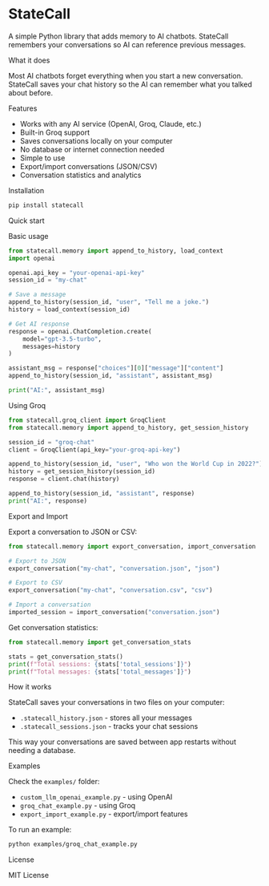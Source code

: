 # StateCall

A simple Python library that adds memory to AI chatbots. StateCall remembers your conversations so AI can reference previous messages.

What it does

Most AI chatbots forget everything when you start a new conversation. StateCall saves your chat history so the AI can remember what you talked about before.

Features

- Works with any AI service (OpenAI, Groq, Claude, etc.)
- Built-in Groq support
- Saves conversations locally on your computer
- No database or internet connection needed
- Simple to use
- Export/import conversations (JSON/CSV)
- Conversation statistics and analytics

Installation

```bash
pip install statecall
```

Quick start

Basic usage

```python
from statecall.memory import append_to_history, load_context
import openai

openai.api_key = "your-openai-api-key"
session_id = "my-chat"

# Save a message
append_to_history(session_id, "user", "Tell me a joke.")
history = load_context(session_id)

# Get AI response
response = openai.ChatCompletion.create(
    model="gpt-3.5-turbo",
    messages=history
)

assistant_msg = response["choices"][0]["message"]["content"]
append_to_history(session_id, "assistant", assistant_msg)

print("AI:", assistant_msg)
```

Using Groq

```python
from statecall.groq_client import GroqClient
from statecall.memory import append_to_history, get_session_history

session_id = "groq-chat"
client = GroqClient(api_key="your-groq-api-key")

append_to_history(session_id, "user", "Who won the World Cup in 2022?")
history = get_session_history(session_id)
response = client.chat(history)

append_to_history(session_id, "assistant", response)
print("AI:", response)
```

Export and Import

Export a conversation to JSON or CSV:

```python
from statecall.memory import export_conversation, import_conversation

# Export to JSON
export_conversation("my-chat", "conversation.json", "json")

# Export to CSV
export_conversation("my-chat", "conversation.csv", "csv")

# Import a conversation
imported_session = import_conversation("conversation.json")
```

Get conversation statistics:

```python
from statecall.memory import get_conversation_stats

stats = get_conversation_stats()
print(f"Total sessions: {stats['total_sessions']}")
print(f"Total messages: {stats['total_messages']}")
```

How it works

StateCall saves your conversations in two files on your computer:

- `.statecall_history.json` - stores all your messages
- `.statecall_sessions.json` - tracks your chat sessions

This way your conversations are saved between app restarts without needing a database.

Examples

Check the `examples/` folder:

- `custom_llm_openai_example.py` - using OpenAI
- `groq_chat_example.py` - using Groq
- `export_import_example.py` - export/import features

To run an example:

```bash
python examples/groq_chat_example.py
```

License

MIT License
